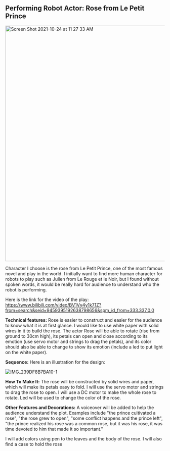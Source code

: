 ## Performing Robot Actor: Rose from Le Petit Prince

<img width="746" alt="Screen Shot 2021-10-24 at 11 27 33 AM" src="https://user-images.githubusercontent.com/57734650/138584771-887da820-0621-4f35-b032-9ce0185fd651.png">

Character I choose is the rose from Le Petit Prince, one of the most famous novel and play in the world. I initially want to find more human character for robots to play such as Julien from Le Rouge et le Noir, but I found without spoken words, it would be really hard for audience to understand who the robot is performing.

Here is the link for the video of the play: https://www.bilibili.com/video/BV1Vy4y1k71Z?from=search&seid=9459395192638798656&spm_id_from=333.337.0.0

**Technical features:** Rose is easier to construct and easier for the audience to know what it is at first glance. I would like to use white paper with solid wires in it to build the rose. The actor Rose will be able to rotate (rise from ground to 30cm high), its petals can open and close according to its emotion (use servo motor and strings to drag the petals), and its color should also be able to change to show its emotion (include a led to put light on the white paper).

**Sequence:** Here is an illustration for the design:

![IMG_239DF8B7BA10-1](https://user-images.githubusercontent.com/57734650/138591907-fed3c4ee-7813-4f71-9781-5d8a49b09655.jpeg)

**How To Make It:** The rose will be constructed by solid wires and paper, which will make its petals easy to fold. I will use the servo motor and strings to drag the rose to open. I will use a DC motor to make the whole rose to rotate. Led will be used to change the color of the rose.

**Other Features and Decorations:** A voiceover will be added to help the audience understand the plot. Examples include "the prince cultivated a rose", "the rose grew to open", "some conflict happens and the prince left", "the prince realized his rose was a common rose, but it was his rose, it was time devoted to him that made it so important."

I will add colors using pen to the leaves and the body of the rose. I will also find a case to hold the rose
